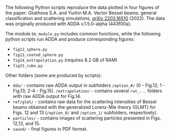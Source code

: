 The following Python scripts reproduce the data plotted in four figures of the paper: Glukhova S.A. and Yurkin M.A. Vector Bessel beams: general classification and scattering simulations, [_arXiv_ 2203.16510](https://arxiv.org/abs/2203.16510) (2022). The data was originally produced with ADDA v.1.5.0-alpha (443f00a).

The module `bb_module.py` includes common functions, while the following python scripts run ADDA and produce corresponding figures:
* `fig12_sphere.py`
* `fig13_coated_sphere.py`
* `fig14_extrapolation.py` (requires 8.2 GB of RAM)
* `fig15_cube.py`

Other folders (some are produced by scripts):
* `dda/` - contains raw ADDA output in subfolders `/option_#/` (0 - Fig.12; 1 - Fig.13; 2-4 - Fig.15). `/extrapolation/` - contains several `run_...` folders with raw ADDA output for Fig.14.
* `ref/glmt/` - contains raw data for the scattering intensities of Bessel beams obtained with the generalized Lorenz-Mie theory (GLMT) for Figs. 12 and 13 (`/option_0/` and `/option_1/` subfolders, respectively).
* `particles/` - contains images of scattering particles presented in Figs. 12,13, and 15.
* `saved/` - final figures in PDF format.
